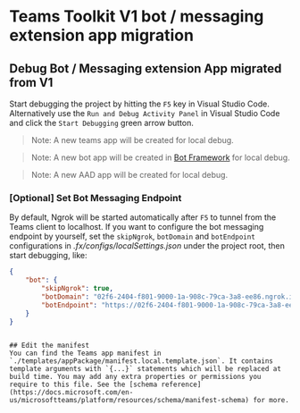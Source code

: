 # Teams Toolkit V1 bot / messaging extension app migration
## Debug Bot / Messaging extension App migrated from V1
Start debugging the project by hitting the `F5` key in Visual Studio Code. Alternatively use the `Run and Debug Activity Panel` in Visual Studio Code and click the `Start Debugging` green arrow button. 

> Note: A new teams app will be created for local debug.

> Note: A new bot app will be created in [Bot Framework](https://dev.botframework.com/bots) for local debug.

> Note: A new AAD app will be created for local debug.

### [Optional] Set Bot Messaging Endpoint
By default, Ngrok will be started automatically after `F5` to tunnel from the Teams client to localhost. If you want to configure the bot messaging endpoint by yourself, set the `skipNgrok`, `botDomain` and `botEndpoint` configurations in *.fx/configs/localSettings.json* under the project root, then start debugging, like:
```json
{
    "bot": {
        "skipNgrok": true,
        "botDomain": "02f6-2404-f801-9000-1a-908c-79ca-3a8-ee86.ngrok.io",
        "botEndpoint": "https://02f6-2404-f801-9000-1a-908c-79ca-3a8-ee86.ngrok.io"
    }
}
```
```

## Edit the manifest
You can find the Teams app manifest in `./templates/appPackage/manifest.local.template.json`. It contains template arguments with `{...}` statements which will be replaced at build time. You may add any extra properties or permissions you require to this file. See the [schema reference](https://docs.microsoft.com/en-us/microsoftteams/platform/resources/schema/manifest-schema) for more.

